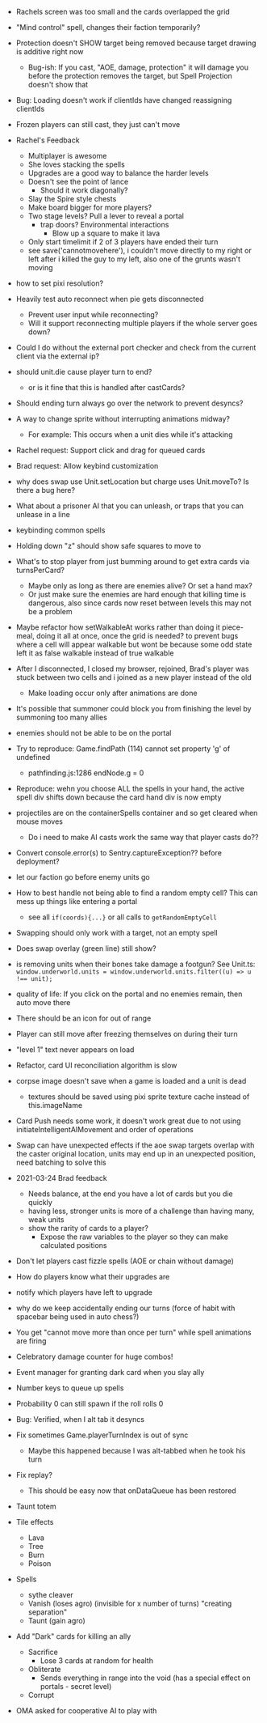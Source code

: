 - Rachels screen was too small and the cards overlapped the grid
- "Mind control" spell, changes their faction temporarily?
- Protection doesn't SHOW target being removed because target drawing is additive right now
  - Bug-ish: If you cast, "AOE, damage, protection" it will damage you before the protection removes the target, but Spell Projection doesn't show that
- Bug: Loading doesn't work if clientIds have changed reassigning clientIds
- Frozen players can still cast, they just can't move
- Rachel's Feedback
  - Multiplayer is awesome
  - She loves stacking the spells
  - Upgrades are a good way to balance the harder levels
  - Doesn't see the point of lance
    - Should it work diagonally?
  - Slay the Spire style chests
  - Make board bigger for more players?
  - Two stage levels? Pull a lever to reveal a portal
    - trap doors? Environmental interactions
      - Blow up a square to make it lava
  - Only start timelimit if 2 of 3 players have ended their turn
  - see save('cannotmovehere'), i couldn't move directly to my right or left after i killed the guy to my left, also one of the grunts wasn't moving
- how to set pixi resolution?
- Heavily test auto reconnect when pie gets disconnected
  - Prevent user input while reconnecting?
  - Will it support reconnecting multiple players if the whole server goes down?
- Could I do without the external port checker and check from the current client via the external ip?
- should unit.die cause player turn to end?
  - or is it fine that this is handled after castCards?
- Should ending turn always go over the network to prevent desyncs?
- A way to change sprite without interrupting animations midway?
  - For example: This occurs when a unit dies while it's attacking
- Rachel request: Support click and drag for queued cards
- Brad request: Allow keybind customization
- why does swap use Unit.setLocation but charge uses Unit.moveTo? Is there a bug here?
- What about a prisoner AI that you can unleash, or traps that you can unlease in a line
- keybinding common spells
- Holding down "z" should show safe squares to move to
- What's to stop player from just bumming around to get extra cards via turnsPerCard?
  - Maybe only as long as there are enemies alive? Or set a hand max?
  - Or just make sure the enemies are hard enough that killing time is dangerous, also since cards now reset between levels this may not be a problem
- Maybe refactor how setWalkableAt works rather than doing it piece-meal, doing it all at once, once the grid is needed? to prevent bugs where a cell will appear walkable but wont be because some odd state left it as false walkable instead of true walkable
- After I disconnected, I closed my browser, rejoined, Brad's player was stuck between two cells and i joined as a new player instead of the old
  - Make loading occur only after animations are done
- It's possible that summoner could block you from finishing the level by summoning too many allies
- enemies should not be able to be on the portal
- Try to reproduce: Game.findPath (114) cannot set property 'g' of undefined
  - pathfinding.js:1286 endNode.g = 0
- Reproduce: wehn you choose ALL the spells in your hand, the active spell div shifts down because the card hand div is now empty
- projectiles are on the containerSpells container and so get cleared when mouse moves
  - Do i need to make AI casts work the same way that player casts do??
- Convert console.error(s) to Sentry.captureException?? before deployment?
- let our faction go before enemy units go
- How to best handle not being able to find a random empty cell? This can mess up things like entering a portal
  - see all `if(coords){...}` or all calls to `getRandomEmptyCell`
- Swapping should only work with a target, not an empty spell
- Does swap overlay (green line) still show?
- is removing units when their bones take damage a footgun? See Unit.ts: `window.underworld.units = window.underworld.units.filter((u) => u !== unit);`
- quality of life: If you click on the portal and no enemies remain, then auto move there
- There should be an icon for out of range
- Player can still move after freezing themselves on during their turn
- "level 1" text never appears on load
- Refactor, card UI reconciliation algorithm is slow
- corpse image doesn't save when a game is loaded and a unit is dead
  - textures should be saved using pixi sprite texture cache instead of this.imageName
- Card Push needs some work, it doesn't work great due to not using initiateIntelligentAIMovement and order of operations
- Swap can have unexpected effects if the aoe swap targets overlap with the caster original location, units may end up in an unexpected position, need batching to solve this
- 2021-03-24 Brad feedback
  - Needs balance, at the end you have a lot of cards but you die quickly
  - having less, stronger units is more of a challenge than having many, weak units
  - show the rarity of cards to a player?
    - Expose the raw variables to the player so they can make calculated positions
- Don't let players cast fizzle spells (AOE or chain without damage)
- How do players know what their upgrades are
- notify which players have left to upgrade
- why do we keep accidentally ending our turns (force of habit with spacebar being used in auto chess?)
- You get "cannot move more than once per turn" while spell animations are firing
- Celebratory damage counter for huge combos!
- Event manager for granting dark card when you slay ally
- Number keys to queue up spells

- Probability 0 can still spawn if the roll rolls 0
- Bug: Verified, when I alt tab it desyncs

- Fix sometimes Game.playerTurnIndex is out of sync

  - Maybe this happened because I was alt-tabbed when he took his turn

- Fix replay?

  - This should be easy now that onDataQueue has been restored

- Taunt totem
- Tile effects
  - Lava
  - Tree
  - Burn
  - Poison
- Spells

  - sythe cleaver
  - Vanish (loses agro) (invisible for x number of turns) "creating separation"
  - Taunt (gain agro)

- Add "Dark" cards for killing an ally
  - Sacrifice
    - Lose 3 cards at random for health
  - Obliterate
    - Sends everything in range into the void (has a special effect on portals - secret level)
  - Corrupt
- OMA asked for cooperative AI to play with
